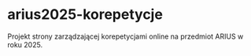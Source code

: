 # arius2025-korepetycje
Projekt strony zarządzającej korepetycjami online na przedmiot ARIUS w roku 2025. 
